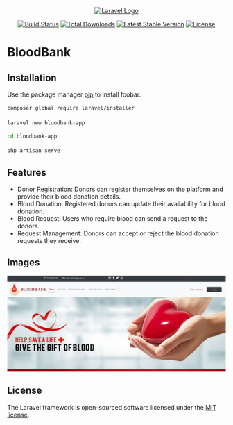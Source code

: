 <p align="center"><a href="https://laravel.com" target="_blank"><img src="https://raw.githubusercontent.com/laravel/art/master/logo-lockup/5%20SVG/2%20CMYK/1%20Full%20Color/laravel-logolockup-cmyk-red.svg" width="400" alt="Laravel Logo"></a></p>

<p align="center">
<a href="https://github.com/laravel/framework/actions"><img src="https://github.com/laravel/framework/workflows/tests/badge.svg" alt="Build Status"></a>
<a href="https://packagist.org/packages/laravel/framework"><img src="https://img.shields.io/packagist/dt/laravel/framework" alt="Total Downloads"></a>
<a href="https://packagist.org/packages/laravel/framework"><img src="https://img.shields.io/packagist/v/laravel/framework" alt="Latest Stable Version"></a>
<a href="https://packagist.org/packages/laravel/framework"><img src="https://img.shields.io/packagist/l/laravel/framework" alt="License"></a>
</p>

# BloodBank

## Installation

Use the package manager [pip](https://pip.pypa.io/en/stable/) to install foobar.

```bash
composer global require laravel/installer

laravel new bloodbank-app
```
```bash
cd bloodbank-app
 
php artisan serve
```

## Features
* Donor Registration: Donors can register themselves on the platform and 
provide their blood donation details.
* Blood Donation: Registered donors can update their availability for blood 
donation.
* Blood Request: Users who require blood can send a request to the donors.
* Request Management: Donors can accept or reject the blood donation 
requests they receive.

## Images
![](images/1.png)





## License

The Laravel framework is open-sourced software licensed under the [MIT license](https://opensource.org/licenses/MIT).
